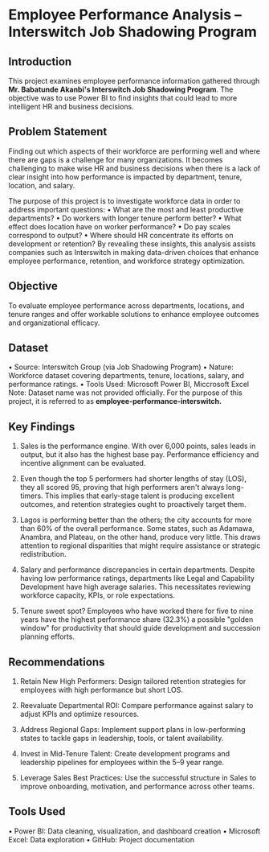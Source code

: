 # Employee Performance Analysis – Interswitch Job Shadowing Program

## Introduction
This project examines employee performance information gathered through **Mr. Babatunde Akanbi's Interswitch Job Shadowing Program**. 
The objective was to use Power BI to find insights that could lead to more intelligent HR and business decisions.

## Problem Statement
Finding out which aspects of their workforce are performing well and where there are gaps is a challenge for many organizations. It becomes challenging to make wise HR and business decisions when there is a lack of clear insight into how performance is impacted by department, tenure, location, and salary.

The purpose of this project is to investigate workforce data in order to address important questions:
• What are the most and least productive departments?
• Do workers with longer tenure perform better?
• What effect does location have on worker performance?
• Do pay scales correspond to output?
• Where should HR concentrate its efforts on development or retention?
By revealing these insights, this analysis assists companies such as Interswitch in making data-driven choices that enhance employee performance, retention, and workforce strategy optimization.

## Objective
To evaluate employee performance across departments, locations, and tenure ranges and offer workable solutions to enhance employee outcomes and organizational efficacy.

## Dataset
• Source: Interswitch Group (via Job Shadowing Program)
• Nature: Workforce dataset covering departments, tenure, locations, salary, and performance ratings.
• Tools Used: Microsoft Power BI, Miccrosoft Excel
Note: Dataset name was not provided officially. For the purpose of this project, it is referred to as **employee-performance-interswitch.**

## Key Findings
1. Sales is the performance engine. With over 6,000 points, sales leads in output, but it also has the highest base pay. Performance efficiency and incentive alignment can be evaluated.

2. Even though the top 5 performers had shorter lengths of stay (LOS), they all scored 95, proving that high performers aren't always long-timers. This implies that early-stage talent is producing excellent outcomes, and retention strategies ought to proactively target them.

3. Lagos is performing better than the others; the city accounts for more than 60% of the overall performance. Some states, such as Adamawa, Anambra, and Plateau, on the other hand, produce very little. This draws attention to regional disparities that might require assistance or strategic redistribution.

4. Salary and performance discrepancies in certain departments. Despite having low performance ratings, departments like Legal and Capability Development have high average salaries. This necessitates reviewing workforce capacity, KPIs, or role expectations.

5. Tenure sweet spot? Employees who have worked there for five to nine years have the highest performance share (32.3%) a possible "golden window" for productivity that should guide development and succession planning efforts.

## Recommendations
1. Retain New High Performers:
   Design tailored retention strategies for employees with high performance but short LOS.

2. Reevaluate Departmental ROI:
   Compare performance against salary to adjust KPIs and optimize resources.

3. Address Regional Gaps:
   Implement support plans in low-performing states to tackle gaps in leadership, tools, or talent availability.

4. Invest in Mid-Tenure Talent:
   Create development programs and leadership pipelines for employees within the 5–9 year range.

5. Leverage Sales Best Practices:
   Use the successful structure in Sales to improve onboarding, motivation, and performance across other teams.

##  Tools Used
• Power BI: Data cleaning, visualization, and dashboard creation
• Microsoft Excel: Data exploration
• GitHub: Project documentation








